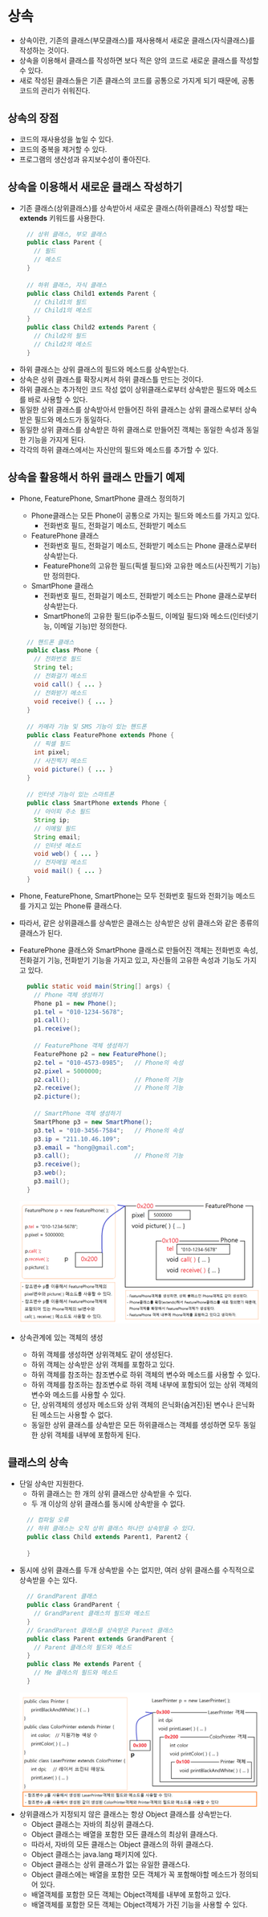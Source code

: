 # 상속
- 상속이란, 기존의 클래스(부모클래스)를 재사용해서 새로운 클래스(자식클래스)를 작성하는 것이다.
- 상속을 이용해서 클래스를 작성하면 보다 적은 양의 코드로 새로운 클래스를 작성할 수 있다.
- 새로 작성된 클래스들은 기존 클래스의 코드를 공통으로 가지게 되기 때문에, 공통코드의 관리가 쉬워진다.

## 상속의 장점
- 코드의 재사용성을 높일 수 있다.
- 코드의 중복을 제거할 수 있다.
- 프로그램의 생산성과 유지보수성이 좋아진다.

## 상속을 이용해서 새로운 클래스 작성하기
- 기존 클래스(상위클래스)를 상속받아서 새로운 클래스(하위클래스) 작성할 때는 **extends** 키워드를 사용한다.
  ```java
    // 상위 클래스, 부모 클래스
    public class Parent {
      // 필드
      // 메소드
    }

    // 하위 클래스, 자식 클래스
    public class Child1 extends Parent {
      // Child1의 필드
      // Child1의 메소드
    }
    public class Child2 extends Parent {
      // Child2의 필드
      // Child2의 메소드
    }
  ```
- 하위 클래스는 상위 클래스의 필드와 메소드를 상속받는다.
- 상속은 상위 클래스를 확장시켜서 하위 클래스틀 만드는 것이다.
- 하위 클래스는 추가적인 코드 작성 없이 상위클래스로부터 상속받은 필드와 메소드를 바로 사용할 수 있다.
- 동일한 상위 클래스를 상속받아서 만들어진 하위 클래스는 상위 클래스로부터 상속받은 필드와 메소드가 동일하다.
- 동일한 상위 클래스를 상속받은 하위 클래스로 만들어진 객체는 동일한 속성과 동일한 기능을 가지게 된다.
- 각각의 하위 클래스에서는 자신만의 필드와 메소드를 추가할 수 있다.

## 상속을 활용해서 하위 클래스 만들기 예제
- Phone, FeaturePhone, SmartPhone 클래스 정의하기
  * Phone클래스는 모든 Phone이 공통으로 가지는 필드와 메소드를 가지고 있다.
    + 전화번호 필드, 전화걸기 메소드, 전화받기 메소드
  * FeaturePhone 클래스
    + 전화번호 필드, 전화걸기 메소드, 전화받기 메소드는 Phone 클래스로부터 상속받는다.
    + FeaturePhone의 고유한 필드(픽셀 필드)와 고유한 메소드(사진찍기 기능)만 정의한다.
  * SmartPhone 클래스
    + 전화번호 필드, 전화걸기 메소드, 전화받기 메소드는 Phone 클래스로부터 상속받는다.
    + SmartPhone의 고유한 필드(ip주소필드, 이메일 필드)와 메소드(인터넷기능, 이메일 기능)만 정의한다.    
  ```java
    // 핸드폰 클래스
    public class Phone {
      // 전화번호 필드
      String tel;
      // 전화걸기 메소드
      void call() { ... }
      // 전화받기 메소드
      void receive() { ... }
    }

    // 카메라 기능 및 SMS 기능이 있는 핸드폰 
    public class FeaturePhone extends Phone {
      // 픽셀 필드
      int pixel;
      // 사진찍기 메소드
      void picture() { ... }
    }

    // 인터넷 기능이 있는 스마트폰
    public class SmartPhone extends Phone {
      // 아이피 주소 필드
      String ip;
      // 이메일 필드
      String email;
      // 인터넷 메소드
      void web() { ... }
      // 전자메일 메소드
      void mail() { ... }
    }
  ```
- Phone, FeaturePhone, SmartPhone는 모두 전화번호 필드와 전화기능 메소드를 가지고 있는 Phone류 클래스다.
- 따라서, 같은 상위클래스를 상속받은 클래스는 상속받은 상위 클래스와 같은 종류의 클래스가 된다.
- FeaturePhone 클래스와 SmartPhone 클래스로 만들어진 객체는 전화번호 속성, 전화걸기 기능, 전화받기 기능을 가지고 있고, 자신들의 고유한 속성과 기능도 가지고 있다.
  ```java
    public static void main(String[] args) {
      // Phone 객체 생성하기
      Phone p1 = new Phone();
      p1.tel = "010-1234-5678";
      p1.call();
      p1.receive();

      // FeaturePhone 객체 생성하기
      FeaturePhone p2 = new FeaturePhone();
      p2.tel = "010-4573-0985";   // Phone의 속성
      p2.pixel = 5000000;       
      p2.call();                  // Phone의 기능
      p2.receive();               // Phone의 기능
      p2.picture();

      // SmartPhone 객체 생성하기
      SmartPhone p3 = new SmartPhone();
      p3.tel = "010-3456-7584";   // Phone의 속성
      p3.ip = "211.10.46.109";
      p3.email = "hong@gmail.com";
      p3.call();                  // Phone의 기능
      p3.receive();
      p3.web();
      p3.mail();
    }
  ```
  <kbd>![alt 상속](/images/java/inheritance1.png)</kbd>

- 상속관계에 있는 객체의 생성
  * 하위 객체를 생성하면 상위객체도 같이 생성된다.
  * 하위 객체는 상속받은 상위 객체를 포함하고 있다.
  * 하위 객체를 참조하는 참조변수로 하위 객체의 변수와 메소드를 사용할 수 있다.
  * 하위 객체를 참조하는 참조변수로 하위 객체 내부에 포함되어 있는 상위 객체의 변수와 메소드를 사용할 수 있다.
  * 단, 상위객체의 생성자 메소드와 상위 객체의 은닉화(숨겨진)된 변수나 은닉화된 메소드는 사용할 수 없다.
  * 동일한 상위 클래스를 상속받은 모든 하위클래스는 객체를 생성하면 모두 동일한 상위 객체를 내부에 포함하게 된다.

## 클래스의 상속
- 단일 상속만 지원한다.
  * 하위 클래스는 한 개의 상위 클래스만 상속받을 수 있다.
  * 두 개 이상의 상위 클래스를 동시에 상속받을 수 없다.
  ```java
    // 컴파일 오류
    // 하위 클래스는 오직 상위 클래스 하나만 상속받을 수 있다.
    public class Child extends Parent1, Parent2 {

    }
  ```
- 동시에 상위 클래스를 두개 상속받을 수는 없지만, 여러 상위 클래스를 수직적으로 상속받을 수는 있다.
  ```java
    // GrandParent 클래스
    public class GrandParent {
      // GrandParent 클래스의 필드와 메소드
    }
    // GrandParent 클래스를 상속받은 Parent 클래스
    public class Parent extends GrandParent {
      // Parent 클래스의 필드와 메소드
    }
    public class Me extends Parent {
      // Me 클래스의 필드와 메소드
    }
  ```
  <kbd>![alt 상속](/images/java/inheritance2.png)</kbd>
- 상위클래스가 지정되지 않은 클래스는 항상 Object 클래스를 상속받는다.
  * Object 클래스는 자바의 최상위 클래스다.
  * Object 클래스는 배열을 포함한 모든 클래스의 최상위 클래스다.
  * 따라서, 자바의 모든 클래스는 Object 클래스의 하위 클래스다.
  * Object 클래스는 java.lang 패키지에 있다.
  * Object 클래스는 상위 클래스가 없는 유일한 클래스다.
  * Object 클래스에는 배열을 포함한 모든 객체가 꼭 포함해야할 메소드가 정의되어 있다.
  * 배열객체를 포함한 모든 객체는 Object객체를 내부에 포함하고 있다.
  * 배열객체를 포함한 모든 객체는 Object객체가 가진 기능을 사용할 수 있다. 